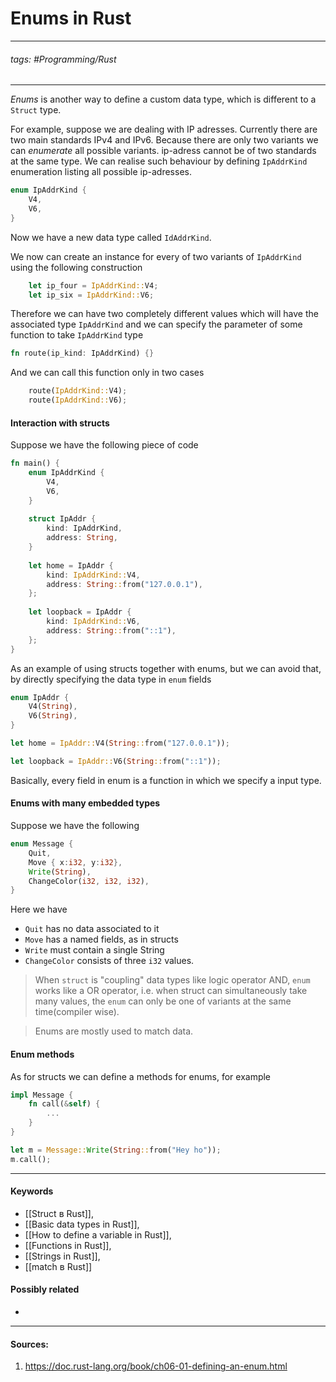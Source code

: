 # Enums in Rust
***
###### tags: #Programming/Rust 
***
*Enums* is another way to define a custom data type, which is different to a `Struct` type.

For example, suppose we are dealing with IP adresses. Currently there are two main standards IPv4 and IPv6. Because there are only two variants we can *enumerate* all possible variants. ip-adress cannot be of two standards at the same type.
We can realise such behaviour by defining `IpAddrKind` enumeration listing all possible ip-adresses.
```rust
enum IpAddrKind {
	V4,
	V6,
}
```
Now we have a new data type called `IdAddrKind`.

We now can create an instance for every of two variants of `IpAddrKind` using the following construction
```rust
	let ip_four = IpAddrKind::V4;
	let ip_six = IpAddrKind::V6;
```
Therefore we can have two completely different values which will have the associated type `IpAddrKind` and we can specify the parameter of some function to take `IpAddrKind` type
```rust
fn route(ip_kind: IpAddrKind) {}
```
And we can call this function only in two cases
```rust
	route(IpAddrKind::V4);
	route(IpAddrKind::V6);
```
#### Interaction with structs
Suppose we have the following piece of code
```rust
fn main() {
    enum IpAddrKind {
        V4,
        V6,
    }
	
    struct IpAddr {
        kind: IpAddrKind,
        address: String,
    }
	
    let home = IpAddr {
        kind: IpAddrKind::V4,
        address: String::from("127.0.0.1"),
    };
	
    let loopback = IpAddr {
        kind: IpAddrKind::V6,
        address: String::from("::1"),
    };
}
```
As an example of using structs together with enums, but we can avoid that, by directly specifying the data type in `enum` fields 
```rust
enum IpAddr {
	V4(String),
	V6(String),
}

let home = IpAddr::V4(String::from("127.0.0.1"));

let loopback = IpAddr::V6(String::from("::1"));
```
Basically, every field in enum is a function in which we specify a input type.
#### Enums with many embedded types
Suppose we have the following
```rust
enum Message {
	Quit,
	Move { x:i32, y:i32},
	Write(String),
	ChangeColor(i32, i32, i32),
}
```
Here we have
- `Quit` has no data associated to it
- `Move` has a named fields, as in structs
- `Write` must contain a single String
- `ChangeColor` consists of three `i32` values.

>When `struct` is "coupling" data types like logic operator AND, `enum` works like a OR operator, i.e. when struct can simultaneously take many values, the `enum` can only be one of variants at the same time(compiler wise).

>Enums are mostly used to match data.

#### Enum methods
As for structs we can define a methods for enums, for example
```rust
impl Message {
	fn call(&self) {
		...
	}
}

let m = Message::Write(String::from("Hey ho"));
m.call();
```
***
#### Keywords
- [[Struct в Rust]],
- [[Basic data types in Rust]],
- [[How to define a variable in Rust]],
- [[Functions in Rust]],
- [[Strings in Rust]],
- [[match в Rust]]
#### Possibly related
- 
***
#### Sources:
1. https://doc.rust-lang.org/book/ch06-01-defining-an-enum.html